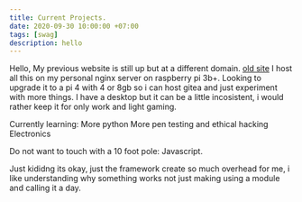 ```yaml
---
title: Current Projects.
date: 2020-09-30 10:00:00 +07:00
tags: [swag]
description: hello
---
```


Hello, My previous website is still up but at a different domain.
[old site](https://old.edwin.computer)
I host all this on my personal nginx server on raspberry pi 3b+. Looking to upgrade it to a pi 4 with 4 or 8gb so i can host gitea and just experiment with more things. I have a desktop but it can be a little incosistent, i would rather keep it for only work and light gaming. 

Currently learning:
More python
More pen testing and ethical hacking
Electronics

Do not want to touch with a 10 foot pole:
Javascript.

Just kididng its okay, just the framework create so much overhead for me, i like understanding why something works not just making using a module and calling it a day.